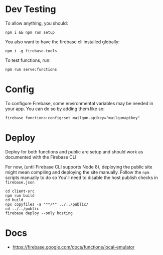# Dev Testing

To allow anything, you should:

`npm i && npm run setup`

You also want to have the firebase cli installed globally:

`npm i -g firebase-tools`

To test functions, run:

`npm run serve:functions`

# Config

To configure Firebase, some environmental variables may be needed in your app. You can do so by adding them like so:

`firebase functions:config:set mailgun.apikey="mailgunapikey"`

# Deploy

Deploy for both functions and public are setup and should work as documented with the Firebase CLI

For now, (until Firebase CLI supports Node 8), deploying the public site might mean compiling and deploying the site manually. Follow the `npm` scripts manually to do so
You'll need to disable the host publish checks in `firebase.json`
```
cd client-src
npm run build
cd build
npx copyfiles -a "**/*" ../../public/
cd ../../public
firebase deploy --only hosting
```

# Docs

- https://firebase.google.com/docs/functions/local-emulator

